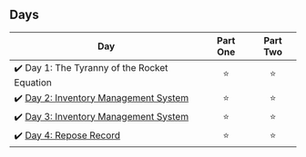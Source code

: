 
## Days

| Day  | Part One | Part Two | 
|---|:---:|:---:|
|✔️ Day 1: The Tyranny of the Rocket Equation  | ⭐️ | ⭐️ |
|✔️ [Day 2: Inventory Management System](https://github.com/adriennetacke/advent-of-code-2018/tree/master/day-2-inventory-management-system)  | ⭐️ | ⭐️ |
|✔️ [Day 3: Inventory Management System](https://github.com/adriennetacke/advent-of-code-2018/tree/master/day-3-no-matter-how-you-slice-it)  | ⭐️ | ⭐ |
|✔️ [Day 4: Repose Record](https://github.com/adriennetacke/advent-of-code-2018/tree/master/day-4-repose-record) | ⭐ | ⭐ |
